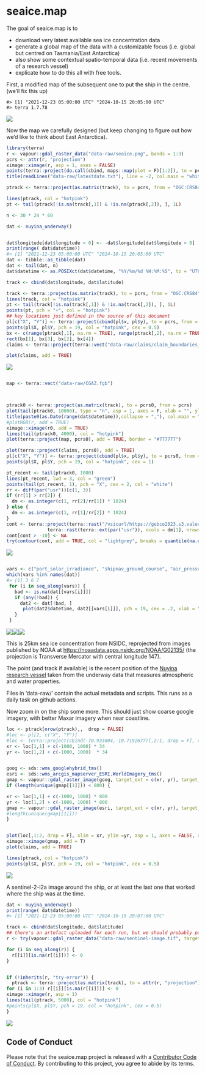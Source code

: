 
<!-- README.md is generated from README.Rmd. Please edit that file -->

# seaice.map

<!-- badges: start -->

<!-- [![R-CMD-check](https://github.com/mdsumner/seaice.map/actions/workflows/R-CMD-check.yaml/badge.svg)](https://github.com/mdsumner/seaice.map/actions/workflows/R-CMD-check.yaml)-->

<!-- badges: end -->

The goal of seaice.map is to

- download very latest available sea ice concentration data
- generate a global map of the data with a customizable focus
  (i.e. global but centred on Tasmania/East Antarctica)
- also show some contextual spatio-temporal data (i.e. recent movements
  of a research vessel)
- explicate how to do this all with free tools.

First, a modified map of the subsequent one to put the ship in the
centre. (we’ll fix this up)

    #> [1] "2021-12-23 05:00:00 UTC" "2024-10-15 20:05:00 UTC"
    #> terra 1.7.78

![](man/figures/README-pivot-map-1.png)<!-- -->

Now the map we carefully designed (but keep changing to figure out how
we’d like to think about East Antarctica).

``` r
library(terra)
r <- vapour::gdal_raster_data("data-raw/seaice.png", bands = 1:3)
pcrs <- attr(r, "projection")
ximage::ximage(r, asp = 1, axes = FALSE)
points(terra::project(do.call(cbind, maps::map(plot = F)[1:2]), to = pcrs, from = "OGC:CRS84"), pch = ".", col = "#777777")
title(readLines("data-raw/latestdate.txt"), line = -2, col.main = "white")

ptrack <- terra::project(as.matrix(track), to = pcrs, from = "OGC:CRS84")

lines(ptrack, col = "hotpink")
pt <- tail(ptrack[!is.na(track[,1]) & !is.na(ptrack[,2]), ], 1L)

n <- 30 * 24 * 60

dat <- nuyina_underway()


dat$longitude[dat$longitude < 0] <- -dat$longitude[dat$longitude < 0] 
print(range( dat$datetime))
#> [1] "2021-12-23 05:00:00 UTC" "2024-10-15 20:05:00 UTC"
dat <- tibble::as_tibble(dat)
dat <- tail(dat, n)
dat$datetime <- as.POSIXct(dat$datetime, "%Y/%m/%d %H:%M:%S", tz = "UTC")

track <- cbind(dat$longitude, dat$latitude)

track <- terra::project(as.matrix(track), to = pcrs, from = "OGC:CRS84")
lines(track, col = "hotpink")
pt <- tail(track[!is.na(track[,1]) & !is.na(track[,2]), ], 1L)
points(pt, pch = "+", col = "hotpink")
## key locations just defined in the source of this document
pl[c("X", "Y")] <- terra::project(cbind(pl$x, pl$y), to = pcrs, from = "OGC:CRS84")
points(pl$X, pl$Y, pch = 19, col = "hotpink", cex = 0.5)
bx <- c(range(ptrack[,1], na.rm = TRUE), range(ptrack[,2], na.rm = TRUE))
rect(bx[1], bx[3], bx[2], bx[4])
claims <- terra::project(terra::vect("data-raw/claims/claim_boundaries_ps.shp"), pcrs)

plot(claims, add = TRUE)
```

![](man/figures/README-example-1.png)<!-- -->

``` r

map <- terra::vect("data-raw/CGAZ.fgb")



ptrack0 <- terra::project(as.matrix(track), to = pcrs0, from = pcrs)
plot(tail(ptrack0, 10000), type = "n", asp = 1, axes = F, xlab = "", ylab = "")
title(paste0(as.Date(range(dat$datetime)),collapse = ","), col.main = "white")
#plotRGB(r, add = TRUE)
ximage::ximage(r0, add = TRUE)
lines(tail(ptrack0, 4000), col = "hotpink")
plot(terra::project(map, pcrs0), add = TRUE, border = "#777777")

plot(terra::project(claims, pcrs0), add = TRUE)
pl[c("X", "Y")] <- terra::project(cbind(pl$x, pl$y), to = pcrs0, from = "OGC:CRS84")
points(pl$X, pl$Y, pch = 19, col = "hotpink", cex = 1)

pt_recent <- tail(ptrack0, 1000)
lines(pt_recent, lwd = 3, col = "green")
points(tail(pt_recent, 1), pch = "X", cex = 2, col = "white")
rr <- diff(par("usr"))[c(1, 3)]
if (rr[1] > rr[2]) {
  dm <- as.integer(c(1, rr[2]/rr[1]) * 1024)
} else {
  dm <- as.integer(c(1, rr[1]/rr[2]) * 1024)
}
cont <- terra::project(terra::rast("/vsicurl/https://gebco2023.s3.valeria.science/gebco_2023_land_cog.tif"), 
               terra::rast(terra::ext(par("usr")), ncols = dm[1], nrows = dm[2], crs = pcrs0))
cont[cont > -10] <- NA
try(contour(cont, add = TRUE, col = "lightgrey", breaks = quantile(na.omit(values(cont)[,1]), seq(0.1, 1, by = 10))), silent = TRUE)
```

![](man/figures/README-example-2.png)<!-- -->

``` r

vars <- c("port_solar_irradiance", "shipnav_ground_course", "air_pressure_trend3h", "fore_2_wind_from_direction_true", "port_air_temperature", "longitude", "latitude")
which(vars %in% names(dat))
#> [1] 3 6 7
 for (i in seq_along(vars)) {
   bad <- is.na(dat[[vars[i]]])
   if (any(!bad)) {
     dat2 <- dat[!bad, ]
      plot(dat2$datetime, dat2[[vars[i]]], pch = 19, cex = .2, xlab = "", main = vars[i])
   }
 }
```

![](man/figures/README-traceplots-1.png)<!-- -->![](man/figures/README-traceplots-2.png)<!-- -->![](man/figures/README-traceplots-3.png)<!-- -->

This is 25km sea ice concentration from NSIDC, reprojected from images
published by NOAA at <https://noaadata.apps.nsidc.org/NOAA/G02135/> (the
projection is Transverse Mercator with central longitude 147).

The point (and track if available) is the recent position of the [Nuyina
research vessel](https://www.antarctica.gov.au/nuyina/) taken from the
underway data that measures atmospheric and water properties.

Files in ‘data-raw/’ contain the actual metadata and scripts. This runs
as a daily task on github actions.

Now zoom in on the ship some more. This should just show coarse google
imagery, with better Maxar imagery when near coastline.

``` r
loc <- ptrack[nrow(ptrack),,  drop = FALSE]
#loc <- pl[2, c("X", "Y")]
#loc <- terra::project(cbind(-70.933004,-10.7192677)[,2:1, drop = F], to = pcrs, from = "OGC:CRS84")
xr <- loc[1,1] + c(-1000, 1000) * 34
yr <- loc[1,2] + c(-1000, 1000)  * 34


goog <- sds::wms_googlehybrid_tms()
esri <- sds::wms_arcgis_mapserver_ESRI.WorldImagery_tms()
gmap <- vapour::gdal_raster_image(goog, target_ext = c(xr, yr), target_crs = pcrs, target_dim = c(1024, 0))
if (length(unique(gmap[[1]])) < 800) {

xr <- loc[1,1] + c(-1000, 1000) * 800
yr <- loc[1,2] + c(-1000, 1000) * 800
gmap <- vapour::gdal_raster_image(esri, target_ext = c(xr, yr), target_crs = pcrs, target_dim = c(1024, 0))
#length(unique(gmap[[1]]))
}


plot(loc[,1:2, drop = F], xlim = xr, ylim =yr, asp = 1, axes = FALSE, xlab = "", ylab = "")
ximage::ximage(gmap, add = T)
plot(claims, add = TRUE)

lines(ptrack, col = "hotpink")
points(pl$X, pl$Y, pch = 19, col = "hotpink", cex = 0.5)
```

![](man/figures/README-zoom-1.png)<!-- -->

A sentinel-2-l2a image around the ship, or at least the last one that
worked where the ship was at the time.

``` r
dat <- nuyina_underway()
print(range( dat$datetime))
#> [1] "2021-12-23 05:00:00 UTC" "2024-10-15 20:07:00 UTC"

track <- cbind(dat$longitude, dat$latitude)
## there's an artefact uploaded for each run, but we should probably put these elswhere ...WIP
r <- try(vapour::gdal_raster_data("data-raw/sentinel-image.tif", target_dim = c(1024, 0), bands = 1:3))

for (i in seq_along(r)) {
  r[[i]][is.na(r[[i]])] <- 0
}


if (!inherits(r, "try-error")) {
  ptrack <- terra::project(as.matrix(track), to = attr(r, "projection"), from = "OGC:CRS84")
for (i in 1:3) r[[i]][is.na(r[[i]])] <- 0
ximage::ximage(r, asp = 1)
lines(tail(ptrack, 5000), col = "hotpink")
#points(pl$X, pl$Y, pch = 19, col = "hotpink", cex = 0.5)
}
```

![](man/figures/README-sentinel-zoom-1.png)<!-- -->

## Code of Conduct

Please note that the seaice.map project is released with a [Contributor
Code of
Conduct](https://contributor-covenant.org/version/2/1/CODE_OF_CONDUCT.html).
By contributing to this project, you agree to abide by its terms.
